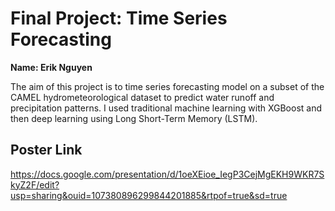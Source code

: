 # Final Project: Time Series Forecasting
**Name: Erik Nguyen**

The aim of this project is to time series forecasting model on a subset of the CAMEL hydrometeorological dataset to predict water runoff and precipitation patterns. I used traditional machine learning with XGBoost and then deep learning using Long Short-Term Memory (LSTM).


## Poster Link
https://docs.google.com/presentation/d/1oeXEioe_IegP3CejMgEKH9WKR7SkyZ2F/edit?usp=sharing&ouid=107380896299844201885&rtpof=true&sd=true
